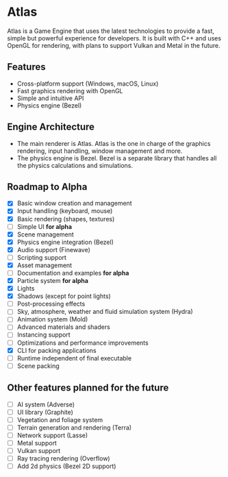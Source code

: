 # Atlas

Atlas is a Game Engine that uses the latest technologies to provide a fast, simple but powerful experience for developers.
It is built with C++ and uses OpenGL for rendering, with plans to support Vulkan and Metal in the future.

## Features

- Cross-platform support (Windows, macOS, Linux)
- Fast graphics rendering with OpenGL
- Simple and intuitive API
- Physics engine (Bezel)

## Engine Architecture

- The main renderer is Atlas. Atlas is the one in charge of the graphics rendering, input handling, window management and more.
- The physics engine is Bezel. Bezel is a separate library that handles all the physics calculations and simulations.

## Roadmap to Alpha

- [x] Basic window creation and management
- [x] Input handling (keyboard, mouse)
- [x] Basic rendering (shapes, textures)
- [ ] Simple UI **for alpha**
- [x] Scene management
- [x] Physics engine integration (Bezel)
- [x] Audio support (Finewave)
- [ ] Scripting support
- [x] Asset management
- [ ] Documentation and examples **for alpha**
- [x] Particle system **for alpha**
- [x] Lights
- [x] Shadows (except for point lights)
- [ ] Post-processing effects
- [ ] Sky, atmosphere, weather and fluid simulation system (Hydra)
- [ ] Animation system (Mold)
- [ ] Advanced materials and shaders
- [ ] Instancing support
- [ ] Optimizations and performance improvements
- [x] CLI for packing applications
- [ ] Runtime independent of final executable 
- [ ] Scene packing

## Other features planned for the future

- [ ] AI system (Adverse)
- [ ] UI library (Graphite)
- [ ] Vegetation and foliage system
- [ ] Terrain generation and rendering (Terra)
- [ ] Network support (Lasse)
- [ ] Metal support
- [ ] Vulkan support
- [ ] Ray tracing rendering (Overflow)
- [ ] Add 2d physics (Bezel 2D support)